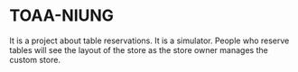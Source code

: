 # TOAA-NIUNG
It is a project about table reservations. It is a simulator. People who reserve tables will see the layout of the store as the store owner manages the custom store.
